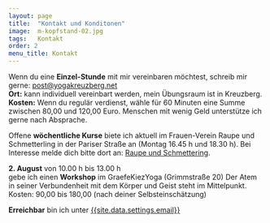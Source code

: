 ```yaml
---
layout: page
title:  "Kontakt und Konditonen"
image:  m-kopfstand-02.jpg
tags:   Kontakt
order: 2
menu_title: Kontakt
---
```

Wenn du eine **Einzel-Stunde** mit mir vereinbaren möchtest, schreib mir gerne:
post@yogakreuzberg.net  
**Ort:** kann individuell vereinbart werden, mein Übungsraum ist in Kreuzberg.  
**Kosten:** Wenn du regulär verdienst, wähle für 60 Minuten eine Summe
zwischen 80,00 und 120,00 Euro. Menschen mit wenig Geld unterstütze ich gerne nach Absprache.

Offene **wöchentliche Kurse** biete ich aktuell im Frauen-Verein Raupe und Schmetterling
in der Pariser Straße an (Montag 16.45 h und 18.30 h). 
Bei Interesse melde dich bitte dort an: [Raupe und Schmettering](https://www.raupeundschmetterling.de/home).

**2. August** von 10.00 h bis 13.00 h  
gebe ich einen **Workshop** im GraefeKiezYoga (Grimmstraße 20)
Der Atem in seiner Verbundenheit mit dem Körper und Geist steht im Mittelpunkt.
Kosten: 90,00 bis 180,00 (nach deiner Selbsteinschätzung)

**Erreichbar** bin ich unter <a href="mailto:{{ site.data.settings.email }}">{{site.data.settings.email}}</a>
